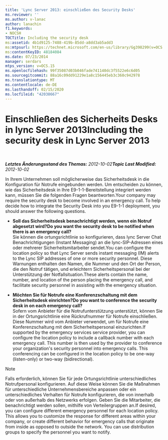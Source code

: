 ```yaml
---
title: 'Lync Server 2013: einschließen des Security Desks'
ms.reviewer: ''
ms.author: v-lanac
author: lanachin
f1.keywords:
- NOCSH
TOCTitle: Including the security desk
ms:assetid: 4b1d9125-7488-419b-85dd-a8dd3ab5add3
ms:mtpsurl: https://technet.microsoft.com/en-us/library/Gg398299(v=OCS.15)
ms:contentKeyID: 48184084
ms.date: 07/23/2014
manager: serdars
mtps_version: v=OCS.15
ms.openlocfilehash: 99f35087d03b046fade741140dc3f5522e6c6d05
ms.sourcegitcommit: 88a16c09dd91229e1a8c156445eb3c360c942978
ms.translationtype: MT
ms.contentlocale: de-DE
ms.lasthandoff: 02/15/2020
ms.locfileid: "42038667"
---
```

<div data-xmlns="http://www.w3.org/1999/xhtml">

<div class="topic" data-xmlns="http://www.w3.org/1999/xhtml" data-msxsl="urn:schemas-microsoft-com:xslt" data-cs="http://msdn.microsoft.com/">

<div data-asp="http://msdn2.microsoft.com/asp">

# <a name="including-the-security-desk-in-lync-server-2013"></a><span data-ttu-id="41234-102">Einschließen des Sicherheits Desks in lync Server 2013</span><span class="sxs-lookup"><span data-stu-id="41234-102">Including the security desk in Lync Server 2013</span></span>

</div>

<div id="mainSection">

<div id="mainBody">

<span> </span>

<span data-ttu-id="41234-103">_**Letztes Änderungsstand des Themas:** 2012-10-02_</span><span class="sxs-lookup"><span data-stu-id="41234-103">_**Topic Last Modified:** 2012-10-02_</span></span>

<span data-ttu-id="41234-p101">In Ihrem Unternehmen soll möglicherweise das Sicherheitsdesk in die Konfiguration für Notrufe eingebunden werden. Um entscheiden zu können, wie das Sicherheitsdesk in Ihre E9-1-1-Bereitstellung integriert werden kann, müssen Sie die folgenden Fragen beantworten.</span><span class="sxs-lookup"><span data-stu-id="41234-p101">Your company may require the security desk to become involved in an emergency call. To help decide how to integrate the Security Desk into you E9-1-1 deployment, you should answer the following questions.</span></span>

  - <span data-ttu-id="41234-106">**Soll das Sicherheitsdesk benachrichtigt werden, wenn ein Notruf abgesetzt wird?**</span><span class="sxs-lookup"><span data-stu-id="41234-106">**Do you want the security desk to be notified when there is an emergency call?**</span></span>  
    <span data-ttu-id="41234-107">Sie können die ortungsrichtlinie so konfigurieren, dass lync Server Chat Benachrichtigungen (Instant Messaging) an die lync-SIP-Adressen eines oder mehrerer Sicherheitsmitarbeiter sendet.</span><span class="sxs-lookup"><span data-stu-id="41234-107">You can configure the location policy so that Lync Server sends instant messaging (IM) alerts to the Lync SIP addresses of one or more security personnel.</span></span> <span data-ttu-id="41234-108">Diese Warnungen enthalten den Namen, die Nummer und den Ort der Person, die den Notruf tätigen, und erleichtern Sicherheitspersonal bei der Unterstützung der Notfallsituation.</span><span class="sxs-lookup"><span data-stu-id="41234-108">These alerts contain the name, number, and location of the person placing the emergency call, and facilitate security personnel in assisting with the emergency situation.</span></span>

<!-- end list -->

  - <span data-ttu-id="41234-109">**Möchten Sie für Notrufe eine Konferenzschaltung mit dem Sicherheitsdesk einrichten?**</span><span class="sxs-lookup"><span data-stu-id="41234-109">**Do you want to conference the security desk in on each emergency call?**</span></span>  
    <span data-ttu-id="41234-p103">Sofern vom Anbieter für die Notrufunterstützung unterstützt, können Sie in der Ortungsrichtlinie eine Rückrufnummer für Notrufe einschließen. Diese Nummer wird vom Anbieter verwendet, um für Notrufe eine Konferenzschaltung mit dem Sicherheitspersonal einzurichten.</span><span class="sxs-lookup"><span data-stu-id="41234-p103">If supported by the emergency services service provider, you can configure the location policy to include a callback number with each emergency call. This number is then used by the provider to conference your organization's security personnel into emergency calls. This conferencing can be configured in the location policy to be one-way (listen-only) or two-way (bidirectional).</span></span>

<div>


> [!NOTE]  
> <span data-ttu-id="41234-p104">Falls erforderlich, können Sie für jede Ortungsrichtlinie unterschiedliches Notrufpersonal konfigurieren. Auf diese Weise können Sie die Maßnahmen für unterschiedliche Unternehmensbereiche anpassen oder ein unterschiedliches Verhalten für Notrufe konfigurieren, die von innerhalb oder von außerhalb des Netzwerks erfolgen. Geben Sie die Mitarbeiter, die benachrichtigt werden sollen, mithilfe von Verteilergruppen an.</span><span class="sxs-lookup"><span data-stu-id="41234-p104">If desired, you can configure different emergency personnel for each location policy. This allows you to customize the response for different areas within your company, or create different behavior for emergency calls that originate from inside as opposed to outside the network. You can use distribution groups to specify the personnel you want to notify.</span></span>



</div>

</div>

<span> </span>

</div>

</div>

</div>

